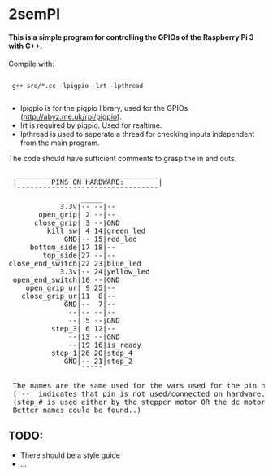 # 2semPI

 #### This is a simple program for controlling the GPIOs of the Raspberry Pi 3 with C++.
 
 Compile with:
 
 <code>
 g++ src/*.cc -lpigpio -lrt -lpthread
 </code>
 
 - lpigpio is for the pigpio library, used for the GPIOs (http://abyz.me.uk/rpi/pigpio).
 - lrt is required by pigpio. Used for realtime.
 - lpthread is used to seperate a thread for checking inputs independent from the main program.
 
 The code should have sufficient comments to grasp the in and outs.
 
<pre>
  _________________________________
 |        PINS ON HARDWARE:        |
  ¯¯¯¯¯¯¯¯¯¯¯¯¯¯¯¯¯¯¯¯¯¯¯¯¯¯¯¯¯¯¯¯¯
                 _____
            3.3v|-- --|--
       open_grip| 2 --|--
      close_grip| 3 --|GND
         kill_sw| 4 14|green_led
             GND|-- 15|red_led
     bottom_side|17 18|--
        top_side|27 --|--
close_end_switch|22 23|blue_led
            3.3v|-- 24|yellow_led
 open_end_switch|10 --|GND
    open_grip_ur| 9 25|--
   close_grip_ur|11  8|--
             GND|--  7|--
              --|-- --|--
              --| 5 --|GND
          step_3| 6 12|--
              --|13 --|GND
              --|19 16|is_ready
          step_1|26 20|step_4
             GND|-- 21|step_2
                 ¯¯¯¯¯
 
 The names are the same used for the vars used for the pin names in teh code.
 ('--' indicates that pin is not used/connected on hardware.)
 (step_# is used either by the stepper motor OR the dc motor. The dc only uses step_1 and step_2. 
 Better names could be found..)
</pre>
 
 ## TODO:
 
- There should be a style guide
- ...
